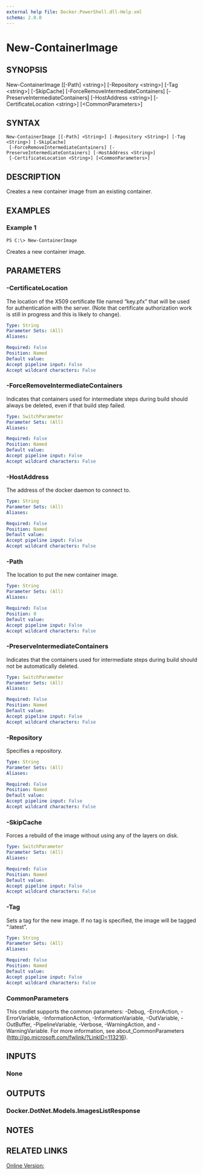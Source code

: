 ```yaml
---
external help file: Docker.PowerShell.dll-Help.xml
schema: 2.0.0
---
```


# New-ContainerImage
## SYNOPSIS
New-ContainerImage \[\[-Path\] \<string\>\] \[-Repository \<string\>\] \[-Tag \<string\>\] \[-SkipCache\] \[-ForceRemoveIntermediateContainers\] \[-PreserveIntermediateContainers\] \[-HostAddress \<string\>\] \[-CertificateLocation \<string\>\] \[\<CommonParameters\>\]
## SYNTAX

```
New-ContainerImage [[-Path] <String>] [-Repository <String>] [-Tag <String>] [-SkipCache]
 [-ForceRemoveIntermediateContainers] [-PreserveIntermediateContainers] [-HostAddress <String>]
 [-CertificateLocation <String>] [<CommonParameters>]
```

## DESCRIPTION
Creates a new container image from an existing container. 
## EXAMPLES

### Example 1
```
PS C:\> New-ContainerImage
```

Creates a new container image. 
## PARAMETERS

### -CertificateLocation
The location of the X509 certificate file named “key.pfx” that will be used for authentication with the server.  (Note that certificate authorization work is still in progress and this is likely to change).





```yaml
Type: String
Parameter Sets: (All)
Aliases: 

Required: False
Position: Named
Default value: 
Accept pipeline input: False
Accept wildcard characters: False
```

### -ForceRemoveIntermediateContainers
Indicates that containers used for intermediate steps during build should always be deleted, even if that build step failed.





```yaml
Type: SwitchParameter
Parameter Sets: (All)
Aliases: 

Required: False
Position: Named
Default value: 
Accept pipeline input: False
Accept wildcard characters: False
```

### -HostAddress
The address of the docker daemon to connect to.





```yaml
Type: String
Parameter Sets: (All)
Aliases: 

Required: False
Position: Named
Default value: 
Accept pipeline input: False
Accept wildcard characters: False
```

### -Path
The location to put the new container image. 





```yaml
Type: String
Parameter Sets: (All)
Aliases: 

Required: False
Position: 0
Default value: 
Accept pipeline input: False
Accept wildcard characters: False
```

### -PreserveIntermediateContainers
Indicates that the containers used for intermediate steps during build should not be automatically deleted.





```yaml
Type: SwitchParameter
Parameter Sets: (All)
Aliases: 

Required: False
Position: Named
Default value: 
Accept pipeline input: False
Accept wildcard characters: False
```

### -Repository
Specifies a repository.





```yaml
Type: String
Parameter Sets: (All)
Aliases: 

Required: False
Position: Named
Default value: 
Accept pipeline input: False
Accept wildcard characters: False
```

### -SkipCache
Forces a rebuild of the image without using any of the layers on disk.





```yaml
Type: SwitchParameter
Parameter Sets: (All)
Aliases: 

Required: False
Position: Named
Default value: 
Accept pipeline input: False
Accept wildcard characters: False
```

### -Tag
Sets a tag for the new image. If no tag is specified, the image will be tagged “:latest”.





```yaml
Type: String
Parameter Sets: (All)
Aliases: 

Required: False
Position: Named
Default value: 
Accept pipeline input: False
Accept wildcard characters: False
```

### CommonParameters
This cmdlet supports the common parameters: -Debug, -ErrorAction, -ErrorVariable, -InformationAction, -InformationVariable, -OutVariable, -OutBuffer, -PipelineVariable, -Verbose, -WarningAction, and -WarningVariable. For more information, see about_CommonParameters (http://go.microsoft.com/fwlink/?LinkID=113216).
## INPUTS

### None

## OUTPUTS

### Docker.DotNet.Models.ImagesListResponse

## NOTES

## RELATED LINKS

[Online Version:]()






